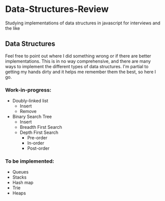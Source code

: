 # Data-Structures-Review
Studying implementations of data structures in javascript for interviews and the like

## Data Structures
Feel free to point out where I did something wrong or if there are better implementations. This is in no way comprehensive, and there are many ways to implement the different types of data structures. I'm partial to getting my hands dirty and it helps me remember them the best, so here I go.
### Work-in-progress:
* Doubly-linked list
  * Insert
  * Remove
* Binary Search Tree
  * Insert
  * Breadth First Search
  * Depth First Search
    * Pre-order
    * In-order
    * Post-order
### To be implemented:
* Queues
* Stacks
* Hash map
* Trie
* Heaps
